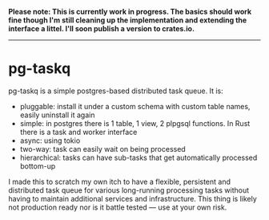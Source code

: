 __Please note: This is currently work in progress. The basics should work fine though I'm still cleaning up the implementation and extending the interface a littel. I'll soon publish a version to crates.io.__

----------

# pg-taskq

pg-taskq is a simple postgres-based distributed task queue. It is:

- pluggable: install it under a custom schema with custom table names, easily uninstall it again
- simple: in postgres there is 1 table, 1 view, 2 plpgsql functions. In Rust there is a task and worker interface
- async: using tokio
- two-way: task can easily wait on being processed
- hierarchical: tasks can have sub-tasks that get automatically processed bottom-up

I made this to scratch my own itch to have a flexible, persistent and
distributed task queue for various long-running processing tasks without
having to maintain additional services and infrastructure. This thing is
likely not production ready nor is it battle tested — use at your own risk.
